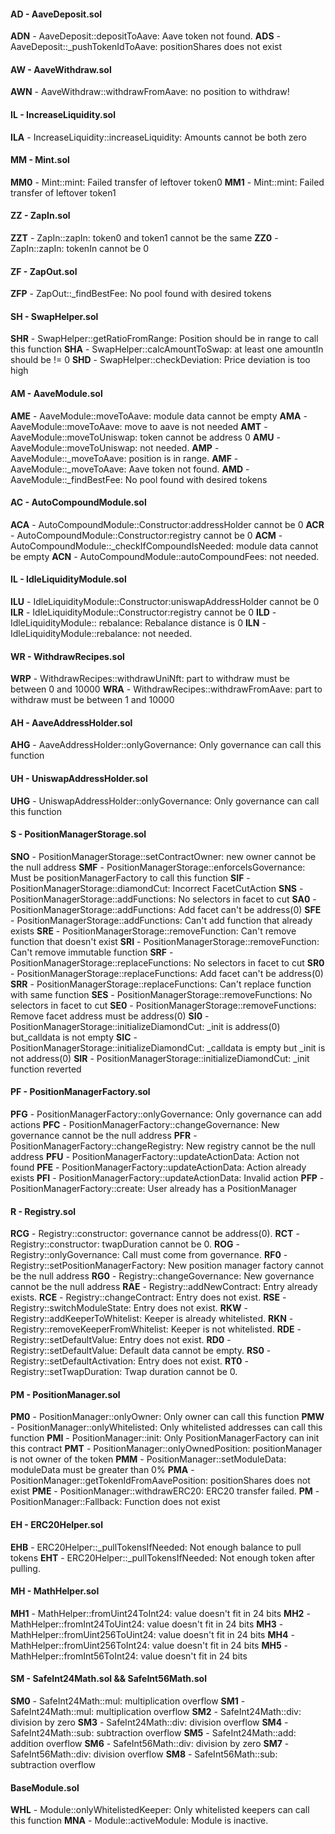 #### AD - AaveDeposit.sol

**ADN** - AaveDeposit::depositToAave: Aave token not found.
**ADS** - AaveDeposit::\_pushTokenIdToAave: positionShares does not exist

#### AW - AaveWithdraw.sol

**AWN** - AaveWithdraw::withdrawFromAave: no position to withdraw!

#### IL - IncreaseLiquidity.sol

**ILA** - IncreaseLiquidity::increaseLiquidity: Amounts cannot be both zero

#### MM - Mint.sol

**MM0** - Mint::mint: Failed transfer of leftover token0
**MM1** - Mint::mint: Failed transfer of leftover token1

#### ZZ - ZapIn.sol

**ZZT** - ZapIn::zapIn: token0 and token1 cannot be the same
**ZZ0** - ZapIn::zapIn: tokenIn cannot be 0

#### ZF - ZapOut.sol

**ZFP** - ZapOut::\_findBestFee: No pool found with desired tokens

#### SH - SwapHelper.sol

**SHR** - SwapHelper::getRatioFromRange: Position should be in range to call this function
**SHA** - SwapHelper::calcAmountToSwap: at least one amountIn should be != 0
**SHD** - SwapHelper::checkDeviation: Price deviation is too high

#### AM - AaveModule.sol

**AME** - AaveModule::moveToAave: module data cannot be empty
**AMA** - AaveModule::moveToAave: move to aave is not needed
**AMT** - AaveModule::moveToUniswap: token cannot be address 0
**AMU** - AaveModule::moveToUniswap: not needed.
**AMP** - AaveModule::\_moveToAave: position is in range.
**AMF** - AaveModule::\_moveToAave: Aave token not found.
**AMD** - AaveModule::\_findBestFee: No pool found with desired tokens

#### AC - AutoCompoundModule.sol

**ACA** - AutoCompoundModule::Constructor:addressHolder cannot be 0
**ACR** - AutoCompoundModule::Constructor:registry cannot be 0
**ACM** - AutoCompoundModule::\_checkIfCompoundIsNeeded: module data cannot be empty
**ACN** - AutoCompoundModule::autoCompoundFees: not needed.

#### IL - IdleLiquidityModule.sol

**ILU** - IdleLiquidityModule::Constructor:uniswapAddressHolder cannot be 0
**ILR** - IdleLiquidityModule::Constructor:registry cannot be 0
**ILD** - IdleLiquidityModule:: rebalance: Rebalance distance is 0
**ILN** - IdleLiquidityModule::rebalance: not needed.

#### WR - WithdrawRecipes.sol

**WRP** - WithdrawRecipes::withdrawUniNft: part to withdraw must be between 0 and 10000
**WRA** - WithdrawRecipes::withdrawFromAave: part to withdraw must be between 1 and 10000

#### AH - AaveAddressHolder.sol

**AHG** - AaveAddressHolder::onlyGovernance: Only governance can call this function

#### UH - UniswapAddressHolder.sol

**UHG** - UniswapAddressHolder::onlyGovernance: Only governance can call this function

#### S - PositionManagerStorage.sol

**SNO** - PositionManagerStorage::setContractOwner: new owner cannot be the null address
**SMF** - PositionManagerStorage::enforceIsGovernance: Must be positionManagerFactory to call this function
**SIF** - PositionManagerStorage::diamondCut: Incorrect FacetCutAction
**SNS** - PositionManagerStorage::addFunctions: No selectors in facet to cut
**SA0** - PositionManagerStorage::addFunctions: Add facet can't be address(0)
**SFE** - PositionManagerStorage::addFunctions: Can't add function that already exists
**SRE** - PositionManagerStorage::removeFunction: Can't remove function that doesn't exist
**SRI** - PositionManagerStorage::removeFunction: Can't remove immutable function
**SRF** - PositionManagerStorage::replaceFunctions: No selectors in facet to cut
**SR0** - PositionManagerStorage::replaceFunctions: Add facet can't be address(0)
**SRR** - PositionManagerStorage::replaceFunctions: Can't replace function with same function
**SES** - PositionManagerStorage::removeFunctions: No selectors in facet to cut
**SE0** - PositionManagerStorage::removeFunctions: Remove facet address must be address(0)
**SI0** - PositionManagerStorage::initializeDiamondCut: \_init is address(0) but_calldata is not empty
**SIC** - PositionManagerStorage::initializeDiamondCut: \_calldata is empty but \_init is not address(0)
**SIR** - PositionManagerStorage::initializeDiamondCut: \_init function reverted

#### PF - PositionManagerFactory.sol

**PFG** - PositionManagerFactory::onlyGovernance: Only governance can add actions
**PFC** - PositionManagerFactory::changeGovernance: New governance cannot be the null address
**PFR** - PositionManagerFactory::changeRegistry: New registry cannot be the null address
**PFU** - PositionManagerFactory::updateActionData: Action not found
**PFE** - PositionManagerFactory::updateActionData: Action already exists
**PFI** - PositionManagerFactory::updateActionData: Invalid action
**PFP** - PositionManagerFactory::create: User already has a PositionManager

#### R - Registry.sol

**RCG** - Registry::constructor: governance cannot be address(0).
**RCT** - Registry::constructor: twapDuration cannot be 0.
**ROG** - Registry::onlyGovernance: Call must come from governance.
**RF0** - Registry::setPositionManagerFactory: New position manager factory cannot be the null address
**RG0** - Registry::changeGovernance: New governance cannot be the null address
**RAE** - Registry::addNewContract: Entry already exists.
**RCE** - Registry::changeContract: Entry does not exist.
**RSE** - Registry::switchModuleState: Entry does not exist.
**RKW** - Registry::addKeeperToWhitelist: Keeper is already whitelisted.
**RKN** - Registry::removeKeeperFromWhitelist: Keeper is not whitelisted.
**RDE** - Registry::setDefaultValue: Entry does not exist.
**RD0** - Registry::setDefaultValue: Default data cannot be empty.
**RS0** - Registry::setDefaultActivation: Entry does not exist.
**RT0** - Registry::setTwapDuration: Twap duration cannot be 0.

#### PM - PositionManager.sol

**PM0** - PositionManager::onlyOwner: Only owner can call this function
**PMW** - PositionManager::onlyWhitelisted: Only whitelisted addresses can call this function
**PMI** - PositionManager::init: Only PositionManagerFactory can init this contract
**PMT** - PositionManager::onlyOwnedPosition: positionManager is not owner of the token
**PMM** - PositionManager::setModuleData: moduleData must be greater than 0%
**PMA** - PositionManager::getTokenIdFromAavePosition: positionShares does not exist
**PME** - PositionManager::withdrawERC20: ERC20 transfer failed.
**PM** - PositionManager::Fallback: Function does not exist

#### EH - ERC20Helper.sol

**EHB** - ERC20Helper::\_pullTokensIfNeeded: Not enough balance to pull tokens
**EHT** - ERC20Helper::\_pullTokensIfNeeded: Not enough token after pulling.

#### MH - MathHelper.sol

**MH1** - MathHelper::fromUint24ToInt24: value doesn't fit in 24 bits
**MH2** - MathHelper::fromInt24ToUint24: value doesn't fit in 24 bits
**MH3** - MathHelper::fromUint256ToUint24: value doesn't fit in 24 bits
**MH4** - MathHelper::fromUint256ToInt24: value doesn't fit in 24 bits
**MH5** - MathHelper::fromInt56ToInt24: value doesn't fit in 24 bits

#### SM - SafeInt24Math.sol && SafeInt56Math.sol

**SM0** - SafeInt24Math::mul: multiplication overflow
**SM1** - SafeInt24Math::mul: multiplication overflow
**SM2** - SafeInt24Math::div: division by zero
**SM3** - SafeInt24Math::div: division overflow
**SM4** - SafeInt24Math::sub: subtraction overflow
**SM5** - SafeInt24Math::add: addition overflow
**SM6** - SafeInt56Math::div: division by zero
**SM7** - SafeInt56Math::div: division overflow
**SM8** - SafeInt56Math::sub: subtraction overflow

#### BaseModule.sol

**WHL** - Module::onlyWhitelistedKeeper: Only whitelisted keepers can call this function
**MNA** - Module::activeModule: Module is inactive.
